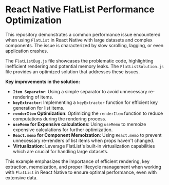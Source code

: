 # React Native FlatList Performance Optimization

This repository demonstrates a common performance issue encountered when using `FlatList` in React Native with large datasets and complex components. The issue is characterized by slow scrolling, lagging, or even application crashes.

The `FlatListBug.js` file showcases the problematic code, highlighting inefficient rendering and potential memory leaks. The `FlatListSolution.js` file provides an optimized solution that addresses these issues.

**Key improvements in the solution:**

* **`Item Separator`**:  Using a simple separator to avoid unnecessary re-rendering of items.
* **`keyExtractor`**: Implementing a `keyExtractor` function for efficient key generation for list items.
* **`renderItem` Optimization**:  Optimizing the `renderItem` function to reduce computations during the rendering process.
* **`useMemo` for Expensive calculations**: Using `useMemo` to memoize expensive calculations for further optimization.
* **`React.memo` for Component Memoization**: Using `React.memo` to prevent unnecessary re-renders of list items when props haven't changed.
* **Virtualization**: Leverage FlatList's built-in virtualization capabilities which are crucial for handling large datasets.

This example emphasizes the importance of efficient rendering, key extraction, memoization, and proper lifecycle management when working with `FlatList` in React Native to ensure optimal performance, even with extensive data.